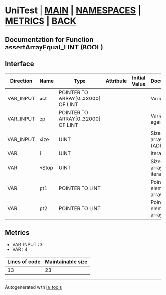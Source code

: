 # UniTest | [MAIN] | [NAMESPACES] | [METRICS] | [BACK]  

## Documentation for Function assertArrayEqual_LINT (BOOL)  

## Interface  

| Direction | Name | Type | Attribute | Initial Value | Documentation |
| --------- | ---- | ---- | --------- | ------------- | ------------- |
| VAR_INPUT | act | POINTER TO ARRAY[0..32000] OF LINT |  |  | Variable to test |  
| VAR_INPUT | xp | POINTER TO ARRAY[0..32000] OF LINT |  |  | Variable to test against |  
| VAR_INPUT | size | UINT |  |  | Size of the array (ADR(act)) |  
| VAR | i | UINT |  |  | Iterator variable |  
| VAR | vStop | UINT |  |  | Size of the array / End of iteration |  
| VAR | pt1 | POINTER TO LINT |  |  | Pointer to the element of the array act |  
| VAR | pt2 | POINTER TO LINT |  |  | Pointer to the element of the array xp |  


## Metrics  

- VAR_INPUT : 3
- VAR : 4

| Lines of code | Maintainable size |
| ------------- | ----------------- |
| 13 | 23 |

---
Autogenerated with [ia_tools](https://github.com/tkucic/ia_tools)  

[MAIN]: ../../../../index.md
[NAMESPACES]: ../../nsList.md
[METRICS]: ../../../metrics.md
[BACK]: ../nsMain.md
